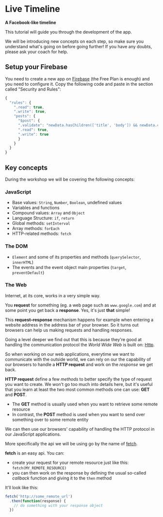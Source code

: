 # Live Timeline

**A Facebook-like timeline**

This tutorial will guide you through the development of the app.

We will be introducing new concepts on each step, so make sure you understand what's going on before going further! If you have any doubts, please ask your coach for help.

## Setup your Firebase

You need to create a new app on [Firebase](https://www.firebase.com/) \(the Free Plan is enough\) and you need to configure it. Copy the following code and paste in the section called "Security and Rules":

```javascript
{
  "rules": {
    ".read": true,
    ".write": true,
    "posts": {
      "$post": {
      ".validate": "newData.hasChildren(['title', 'body']) && newData.child('title').isString() && newData.child('body').isString() && newData.child('title').val().length > 1 && newData.child('body').val().length > 1",
      ".read": true,
      ".write": true
      }
    }
  }
}
```

## Key concepts

During the workshop we will be covering the following concepts:

### JavaScript

* Base values: `String`, `Number`, `Boolean`, undefined values
* Variables and functions
* Compound values: `Array` and `Object`
* Language Structure: `if`, `return`
* Global methods: `setInterval`
* Array methods: `forEach`
* HTTP-related methods: `fetch`

### The DOM

* `Element` and some of its properties and methods \(`querySelector`, `innerHTML`\)
* The events and the event object main properties \(`target`, `preventDefault`\)

### The Web

Internet, at its core, works in a very simple way.

You **request** for something \(eg. a web page such as `www.google.com`\) and at some point you get back a **response**. Yes, it's just **that** simple!

This **request–response** mechanism happens for example when entering a website address in the address bar of your browser. So it turns out browsers can help us making requests and handling responses.

Going a level deeper we find out that this is because they're good at handling the communication protocol the _World Wide Web_ is built on: [Http](https://en.wikipedia.org/wiki/Hypertext_Transfer_Protocol).

So when working on our web applications, everytime we want to communicate with the outside world, we can rely on our the capability of our browsers to handle a **HTTP request** and work on the _response_ we get back.

**HTTP request** define a few _methods_ to better specify the type of request you want to create. We won't go too much into details here, but it's useful that you learn at least the two most common methods one can use: **GET** and **POST**.

* The **GET** method is usually used when you want to retrieve some remote resource
* In contrast, the **POST** method is used when you want to send over something over to some remote entity

We can then use our browsers' capability of handling the HTTP protocol in our JavaScript applications.

More specifically the api we will be using go by the name of [fetch](https://developer.mozilla.org/en-US/docs/Web/API/Fetch_API).

**fetch** is an easy api. You can:

* create your request for your remote resource just like this: `fetch(MY_REMOTE_RESOURCE)`
* you can then work on the response by defining the usual so-called _callback_ function and giving it to the `then` method

It'll look like this:

```javascript
fetch('http://some_remote_url')
  .then(function(response) {
    // do something with your response object
  })
```

